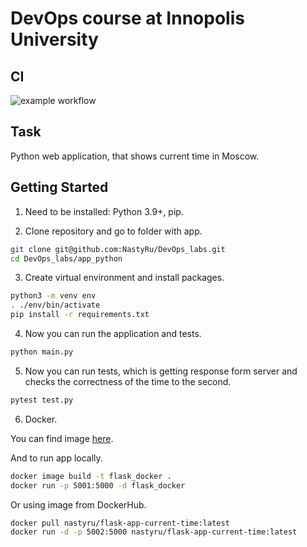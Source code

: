 # DevOps course at Innopolis University

## CI

![example workflow](https://github.com/NastyRu/DevOps_labs/actions/workflows/ci.yml/badge.svg)

## Task

Python web application, that shows current time in Moscow.

## Getting Started

1. Need to be installed: Python 3.9+, pip.

2. Clone repository and go to folder with app.

```sh
git clone git@github.com:NastyRu/DevOps_labs.git
cd DevOps_labs/app_python
```

3. Create virtual environment and install packages.

```sh
python3 -m venv env
. ./env/bin/activate
pip install -r requirements.txt
```

4. Now you can run the application and tests.

```sh
python main.py
```

5. Now you can run tests, which is getting response form server and checks the correctness of the time to the second.

```sh
pytest test.py
```

6. Docker.

You can find image [here](https://hub.docker.com/repository/docker/nastyru/flask-app-current-time).

And to run app locally.
```sh
docker image build -t flask_docker .
docker run -p 5001:5000 -d flask_docker
```

Or using image from DockerHub.
```sh
docker pull nastyru/flask-app-current-time:latest
docker run -d -p 5002:5000 nastyru/flask-app-current-time:latest
```
